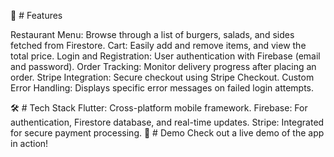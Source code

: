 📱 # Features

Restaurant Menu: Browse through a list of burgers, salads, and sides fetched from Firestore.
Cart: Easily add and remove items, and view the total price.
Login and Registration: User authentication with Firebase (email and password).
Order Tracking: Monitor delivery progress after placing an order.
Stripe Integration: Secure checkout using Stripe Checkout.
Custom Error Handling: Displays specific error messages on failed login attempts.

🛠️ # Tech Stack
Flutter: Cross-platform mobile framework.
Firebase: For authentication, Firestore database, and real-time updates.
Stripe: Integrated for secure payment processing.
📸 # Demo
Check out a live demo of the app in action!
